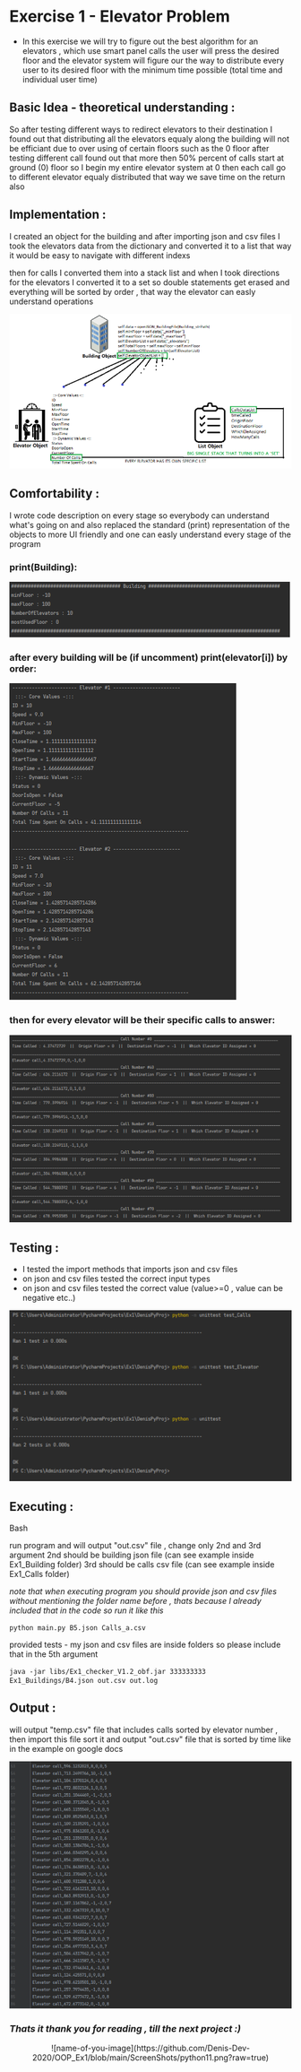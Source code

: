 # Exercise 1 - Elevator Problem

- In this exercise we will try to figure out the best algorithm for 
  an elevators , which use smart panel calls the user will press
  the desired floor and the elevator system will figure our the way
  to distribute every user to its desired floor with the minimum time
  possible (total time and individual user time)
  
  
## Basic Idea - theoretical understanding :

  So after testing different ways to redirect elevators to their destination
  I found out that distributing all the elevators equaly along the building
  will not be efficiant due to over using of certain floors such as the 0 floor
  after testing different call found out that more then 50% percent of calls
  start at ground (0) floor so I begin my entire elevator system at 0
  then each call go to different elevator equaly distributed
  that way we save time on the return also 
  
## Implementation :
  
  I created an object for the building and after importing json and csv files
  I took the elevators data from the dictionary and converted it to a list
  that way it would be easy to navigate with different indexs
  
  then for calls I converted them into a stack list and when I took directions for
  the elevators I converted it to a set so double statements get erased and everything 
  will be sorted by order , that way the elevator can easly understand operations


   ![name-of-you-image](https://github.com/Denis-Dev-2020/OOP_Ex1/blob/main/ScreenShots/Scheme.png?raw=true)



## Comfortability :
  
  I wrote code description on every stage so everybody can understand what's going on
  and also replaced the standard (print) representation of the objects to more UI friendly
  and one can easly understand every stage of the program

  ### print(Building):
  
 ![name-of-you-image](https://github.com/Denis-Dev-2020/OOP_Ex1/blob/main/ScreenShots/Building%20header.png?raw=true)
  
  ### after every building will be (if uncomment) print(elevator[i]) by order:
  
 ![name-of-you-image](https://github.com/Denis-Dev-2020/OOP_Ex1/blob/main/ScreenShots/Elevator%20Repr.png?raw=true)
 
  ### then for every elevator will be their specific calls to answer:
  
  ![name-of-you-image](https://github.com/Denis-Dev-2020/OOP_Ex1/blob/main/ScreenShots/CallRepr.png?raw=true)
 
 
## Testing :

  - I tested the import methods that imports json and csv files
  - on json and csv files tested the correct input types
  - on json and csv files tested the correct value (value>=0 , value can be negative etc..)

  ![name-of-you-image](https://github.com/Denis-Dev-2020/OOP_Ex1/blob/main/ScreenShots/tests.png?raw=true)

## Executing :

Bash

run program and will output "out.csv" file , change only 2nd and 3rd argument
2nd should be building json file (can see example inside Ex1_Building folder)
3rd should be calls csv file (can see example inside Ex1_Calls folder)

*note that when executing program you should provide json and csv files without mentioning*
*the folder name before , thats because I already included that in the code so run it like this*

    python main.py B5.json Calls_a.csv

provided tests - my json and csv files are inside folders so please include that in the 5th argument

    java -jar libs/Ex1_checker_V1.2_obf.jar 333333333 Ex1_Buildings/B4.json out.csv out.log
    
    
## Output :

   will output "temp.csv" file that includes calls sorted by elevator number , then import this file sort it and 
   output "out.csv" file that is sorted by time like in the example on google docs
   
  ![name-of-you-image](https://github.com/Denis-Dev-2020/OOP_Ex1/blob/main/ScreenShots/temp%20file.png?raw=true)
  
  
  ### *Thats it thank you for reading , till the next project :)*
  
  
  <p align="center">
  ![name-of-you-image](https://github.com/Denis-Dev-2020/OOP_Ex1/blob/main/ScreenShots/python11.png?raw=true)
  <p>



  
  
